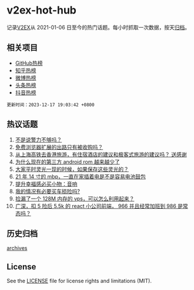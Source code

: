 # v2ex-hot-hub

 记录[V2EX](https://www.v2ex.com/)从 2021-01-06 日至今的热门话题。每小时抓取一次数据，按天[归档](archives)。
 
 ## 相关项目

- [GitHub热榜](https://github.com/snaildev/github-hot-hub)
- [知乎热榜](https://github.com/snaildev/zhihu-hot-hub)
- [微博热榜](https://github.com/snaildev/weibo-hot-hub)
- [头条热榜](https://github.com/snaildev/toutiao-hot-hub)
- [抖音热榜](https://github.com/snaildev/douyin-hot-hub)


 `更新时间：2023-12-17 19:03:42 +0800`

## 热议话题

1. [不是说警力不够吗？](https://www.v2ex.com/t/1001082)
1. [免费浏览器扩展的出路只有被收购吗？](https://www.v2ex.com/t/1000976)
1. [从上海高铁去香港旅游，有住宿酒店的建议和极客式旅游的建议吗？ 送感谢](https://www.v2ex.com/t/1001013)
1. [为什么现在的第三方 android rom 越来越少了](https://www.v2ex.com/t/1000983)
1. [大家平时灵光一现的时候，如果保存这些灵光的？](https://www.v2ex.com/t/1001050)
1. [21 年 14 寸的 mbp，一直在家插着电是不是容易电池鼓包](https://www.v2ex.com/t/1000973)
1. [提升幸福感必买小物：音响](https://www.v2ex.com/t/1001025)
1. [我的情况有必要买车损险吗?](https://www.v2ex.com/t/1001035)
1. [捡漏了一个 128M 内存的 vps，可以怎么利用起来？](https://www.v2ex.com/t/1000966)
1. [广深，扣 5 险后 5.5k 的 react 小公司前端， 966 并且经常加班到 986 是常态吗？](https://www.v2ex.com/t/1001066)

## 历史归档

[archives](archives)

## License

See the [LICENSE](LICENSE) file for license rights and limitations (MIT).

